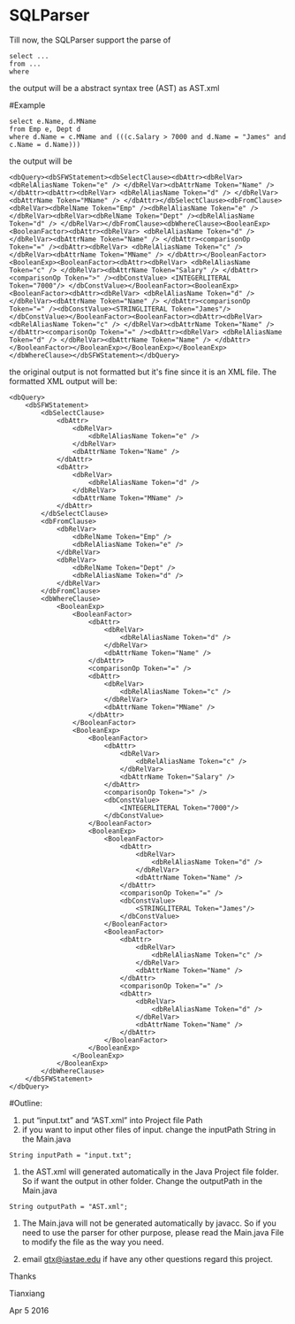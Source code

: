 # SQLParser

Till now, the SQLParser support the parse of 

```
select ...
from ...
where
```

the output will be a abstract syntax tree (AST) as AST.xml

#Example

```
select e.Name, d.MName 
from Emp e, Dept d 
where d.Name = c.MName and (((c.Salary > 7000 and d.Name = "James" and c.Name = d.Name)))
```

the output will be

```
<dbQuery><dbSFWStatement><dbSelectClause><dbAttr><dbRelVar> <dbRelAliasName Token="e" /> </dbRelVar><dbAttrName Token="Name" /> </dbAttr><dbAttr><dbRelVar> <dbRelAliasName Token="d" /> </dbRelVar><dbAttrName Token="MName" /> </dbAttr></dbSelectClause><dbFromClause><dbRelVar><dbRelName Token="Emp" /><dbRelAliasName Token="e" /> </dbRelVar><dbRelVar><dbRelName Token="Dept" /><dbRelAliasName Token="d" /> </dbRelVar></dbFromClause><dbWhereClause><BooleanExp><BooleanFactor><dbAttr><dbRelVar> <dbRelAliasName Token="d" /> </dbRelVar><dbAttrName Token="Name" /> </dbAttr><comparisonOp Token="=" /><dbAttr><dbRelVar> <dbRelAliasName Token="c" /> </dbRelVar><dbAttrName Token="MName" /> </dbAttr></BooleanFactor><BooleanExp><BooleanFactor><dbAttr><dbRelVar> <dbRelAliasName Token="c" /> </dbRelVar><dbAttrName Token="Salary" /> </dbAttr><comparisonOp Token=">" /><dbConstValue> <INTEGERLITERAL Token="7000"/> </dbConstValue></BooleanFactor><BooleanExp><BooleanFactor><dbAttr><dbRelVar> <dbRelAliasName Token="d" /> </dbRelVar><dbAttrName Token="Name" /> </dbAttr><comparisonOp Token="=" /><dbConstValue><STRINGLITERAL Token="James"/> </dbConstValue></BooleanFactor><BooleanFactor><dbAttr><dbRelVar> <dbRelAliasName Token="c" /> </dbRelVar><dbAttrName Token="Name" /> </dbAttr><comparisonOp Token="=" /><dbAttr><dbRelVar> <dbRelAliasName Token="d" /> </dbRelVar><dbAttrName Token="Name" /> </dbAttr></BooleanFactor></BooleanExp></BooleanExp></BooleanExp></dbWhereClause></dbSFWStatement></dbQuery>
```

the original output is not formatted but it's fine since it is an XML file. The formatted XML output will be:

```
<dbQuery>
    <dbSFWStatement>
        <dbSelectClause>
            <dbAttr>
                <dbRelVar>
                    <dbRelAliasName Token="e" />
                </dbRelVar>
                <dbAttrName Token="Name" />
            </dbAttr>
            <dbAttr>
                <dbRelVar>
                    <dbRelAliasName Token="d" />
                </dbRelVar>
                <dbAttrName Token="MName" />
            </dbAttr>
        </dbSelectClause>
        <dbFromClause>
            <dbRelVar>
                <dbRelName Token="Emp" />
                <dbRelAliasName Token="e" />
            </dbRelVar>
            <dbRelVar>
                <dbRelName Token="Dept" />
                <dbRelAliasName Token="d" />
            </dbRelVar>
        </dbFromClause>
        <dbWhereClause>
            <BooleanExp>
                <BooleanFactor>
                    <dbAttr>
                        <dbRelVar>
                            <dbRelAliasName Token="d" />
                        </dbRelVar>
                        <dbAttrName Token="Name" />
                    </dbAttr>
                    <comparisonOp Token="=" />
                    <dbAttr>
                        <dbRelVar>
                            <dbRelAliasName Token="c" />
                        </dbRelVar>
                        <dbAttrName Token="MName" />
                    </dbAttr>
                </BooleanFactor>
                <BooleanExp>
                    <BooleanFactor>
                        <dbAttr>
                            <dbRelVar>
                                <dbRelAliasName Token="c" />
                            </dbRelVar>
                            <dbAttrName Token="Salary" />
                        </dbAttr>
                        <comparisonOp Token=">" />
                        <dbConstValue>
                            <INTEGERLITERAL Token="7000"/>
                        </dbConstValue>
                    </BooleanFactor>
                    <BooleanExp>
                        <BooleanFactor>
                            <dbAttr>
                                <dbRelVar>
                                    <dbRelAliasName Token="d" />
                                </dbRelVar>
                                <dbAttrName Token="Name" />
                            </dbAttr>
                            <comparisonOp Token="=" />
                            <dbConstValue>
                                <STRINGLITERAL Token="James"/>
                            </dbConstValue>
                        </BooleanFactor>
                        <BooleanFactor>
                            <dbAttr>
                                <dbRelVar>
                                    <dbRelAliasName Token="c" />
                                </dbRelVar>
                                <dbAttrName Token="Name" />
                            </dbAttr>
                            <comparisonOp Token="=" />
                            <dbAttr>
                                <dbRelVar>
                                    <dbRelAliasName Token="d" />
                                </dbRelVar>
                                <dbAttrName Token="Name" />
                            </dbAttr>
                        </BooleanFactor>
                    </BooleanExp>
                </BooleanExp>
            </BooleanExp>
        </dbWhereClause>
    </dbSFWStatement>
</dbQuery>
```

#Outline:

1. put “input.txt” and “AST.xml” into Project file Path
1. if you want to input other files of input. change the inputPath String in the Main.java

```
String inputPath = "input.txt";
```

1. the AST.xml will generated automatically in the Java Project file folder. So if want the output in other folder. Change the outputPath in the Main.java

```
String outputPath = "AST.xml";
```

1. The Main.java will not be generated automatically by javacc. So if you need to use the parser for other purpose, please read the Main.java File to modify the file as the way you need.

1. email gtx@iastae.edu if have any other questions regard this project.

Thanks

Tianxiang

Apr 5 2016